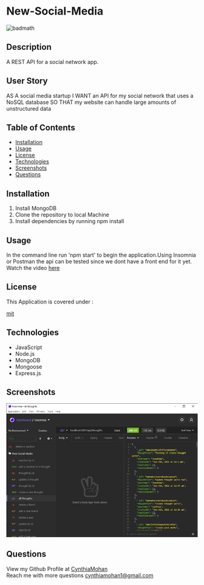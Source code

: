 # New-Social-Media


![badmath](https://img.shields.io/static/v1?label=license&message=mit&color=green)

## Description 
A REST API for a social network app.

## User Story
AS A social media startup
I WANT an API for my social network that uses a NoSQL database
SO THAT my website can handle large amounts of unstructured data

## Table of Contents 

* [Installation](#installation)
* [Usage](#usage)
* [License](#license)
* [Technologies](#Technologies)
* [Screenshots](#Screenshots)
* [Questions](#questions)


## Installation

1. Install MongoDB 
2. Clone the repository to local Machine 
3. Install dependencies by running npm install 


## Usage 
In the command line run 'npm start' to begin the application.Using Insomnia or Postman the api can be tested since we dont have a front end for it yet.
<br />
Watch the video 
[here](https://youtu.be/esMkupM-GAI)

## License

This Application is covered under : 

[mit](https://choosealicense.com/licenses/mit)
<br />

## Technologies
* JavaScript
* Node.js
* MongoDB
* Mongoose
* Express.js

## Screenshots
![Get-all-thoughts](ss.png)

## Questions
View my Github Profile at [CynthiaMohan](http://github.com/CynthiaMohan)
<br />
Reach me with more questions <cynthiamohan1@gmail.com>


